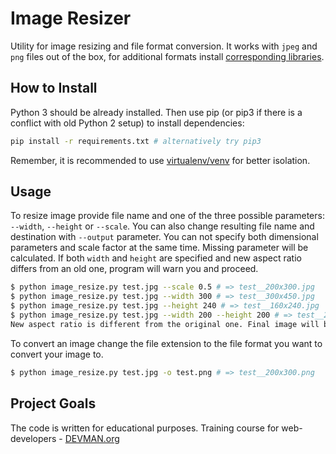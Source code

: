 # Image Resizer

Utility for image resizing and file format conversion. It works with `jpeg` and `png` files out of the box, for additional formats install [corresponding libraries](https://pillow.readthedocs.io/en/5.2.x/installation.html#building-from-source).

## How to Install

Python 3 should be already installed. Then use pip (or pip3 if there is a conflict with old Python 2 setup) to install dependencies:

```bash
pip install -r requirements.txt # alternatively try pip3
```

Remember, it is recommended to use [virtualenv/venv](https://devman.org/encyclopedia/pip/pip_virtualenv/) for better isolation.

## Usage

To resize image provide file name and one of the three possible parameters: `--width`, `--height` or `--scale`. You can also change resulting file name and destination with `--output` parameter. You can not specify both dimensional parameters and scale factor at the same time. Missing parameter will be calculated. If both `width` and `height` are specified and new aspect ratio differs from an old one, program will warn you and proceed.
```bash
$ python image_resize.py test.jpg --scale 0.5 # => test__200x300.jpg
$ python image_resize.py test.jpg --width 300 # => test__300x450.jpg
$ python image_resize.py test.jpg --height 240 # => test__160x240.jpg
$ python image_resize.py test.jpg --width 200 --height 200 # => test__200x200.jpg
New aspect ratio is different from the original one. Final image will be distorted.
```
To convert an image change the file extension to the file format you want to convert your image to.
```bash
$ python image_resize.py test.jpg -o test.png # => test__200x300.png
```

## Project Goals

The code is written for educational purposes. Training course for web-developers - [DEVMAN.org](https://devman.org)
